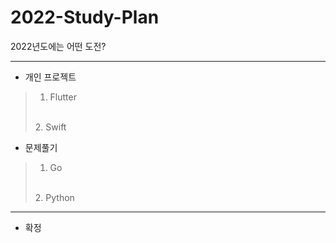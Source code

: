 # 2022-Study-Plan
2022년도에는 어떤 도전?

---

* 개인 프로젝트
> 1. Flutter<br>
>   <br>
> 2. Swift
>   <br>

* 문제풀기
> 1. Go
>   <br>
> 2. Python
>   <br>

---

* 확정
